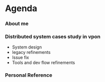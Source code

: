# Agenda
### About me
### Distributed system cases study in vpon
- System design
- legacy refinements
- Issue fix
- Tools and dev flow refinements

### Personal Reference